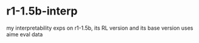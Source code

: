 # r1-1.5b-interp
my interpretability exps on r1-1.5b, its RL version and its base version
uses aime eval data
